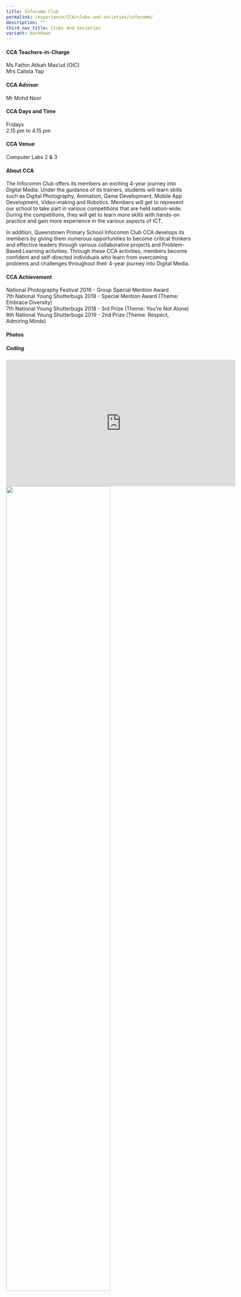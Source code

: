 ```yaml
---
title: Infocomm Club
permalink: /experience/CCA/clubs-and-societies/infocomm/
description: ""
third_nav_title: Clubs And Societies
variant: markdown
---
```

#### **CCA Teachers-in-Charge**
Ms Fathin Atikah Mas’ud (OIC)<br>
Mrs Calista Yap

#### **CCA Advisor**
Mr Mohd Noor

#### **CCA Days and Time**
Fridays<br>
2.15 pm to 4.15 pm

#### **CCA Venue**
Computer Labs 2 &amp; 3

#### **About CCA**
The Infocomm Club offers its members an exciting 4-year journey into Digital Media. Under the guidance of its trainers, students will learn skills such as Digital Photography, Animation, Game Development, Mobile App Development, Video-making and Robotics. Members will get to represent our school to take part in various competitions that are held nation-wide. During the competitions, they will get to learn more skills with hands-on practice and gain more experience in the various aspects of ICT.

In addition, Queenstown Primary School Infocomm Club CCA develops its members by giving them numerous opportunities to become critical thinkers and effective leaders through various collaborative projects and Problem-Based Learning activities. Through these CCA activities, members become confident and self-directed individuals who learn from overcoming problems and challenges throughout their 4-year journey into Digital Media.

#### **CCA Achievement**
National Photography Festival 2016 - Group Special Mention Award<br>
7th National Young Shutterbugs 2018 - Special Mention Award (Theme: Embrace Diversity)<br>
7th National Young Shutterbugs 2018 - 3rd Prize (Theme: You’re Not Alone)<br>
8th National Young Shutterbugs 2019 - 2nd Prize (Theme: Respect, Admiring Minds)

#### **Photos**

##### **Coding**

<iframe width="626" height="345" src="https://www.youtube.com/embed/ZYJXvOSYsFE" title="InfoComm CCA" frameborder="0" allow="accelerometer; autoplay; clipboard-write; encrypted-media; gyroscope; picture-in-picture" allowfullscreen=""></iframe>

<img src="/images/InfoComm1.jpg" style="width:75%">	 
		 
### **2017 Award**
#### **National Photography Festival for Primary Schools 2017**

The theme for this year is ‘Uniquely Kolam Ayer’ and the participants spent an entire morning&nbsp;capturing images around Kolam Ayer. By participating in this festival, our students were given the opportunity &nbsp;to learn, apply and inspire others in the Art of Photography and to inculcate a sense of appreciation for the community and the environment.

Evangelyn Siau (6 Care), Tong Jia Xian (5 Care), Woo Yu Hung (5 Care) and Kaung Khant Kyaw (5 Care), represented our school at the Festival.&nbsp;Evangelyn's entry won the People's Choice award. In addition, our team had also won the Group Special Mention Award.&nbsp;Congratulations, children! You have done QtPS proud!

<img src="/images/2017%20award%201.jpg" style="width:75%" align="left">
<br><br><br><br><br><br>
From Left ,&nbsp;Tong Jia Xian, Kaung Khant Kyaw , Woo Yu Hung, Evangelyn Siau
<br><br>
<img src="/images/2017%20award%202.jpg" style="width:75%" align="left">
<br><br><br><br><br><br><br><br>
From Left ,&nbsp;Kaung Khant Kyaw ,&nbsp;Tong Jia Xian,&nbsp;Evangelyn Siau,&nbsp;Woo Yu Hung		
##### **Photo Festival 2017**<br>**Group Special Mention Award**
<img src="/images/2017%20award%203.jpg" style="width:75%" align="left">

<br><br><br><br><br><br><br>
People’s Choice Award- Kolam Ayer Memories- Evangelyn Siau
<br><br>
<img src="/images/2017%20award%204.jpg" style="width:75%" align="left">
<br><br><br><br><br><br><br>
Landscape- Tong Jia Xian		 
<br><img src="/images/2017%20award%205.jpg" style="width:75%" align="left">
<br><br><br><br><br><br><br>
Nature- Woo Yu Hung
<br><br>
<img src="/images/2017%20award%206.jpg" style="width:75%" align="left">
<br><br><br><br><br><br><br>
Family Bonding - Kaung Khant Kyaw

### **2017 Award ( 6th National Young Shutterbugs)**

![](/images/award%201.jpg)
**Sivakumar Akashraj**&nbsp;**(4 Care)**&nbsp;<br>
Special mention for the theme Arrangements

![](/images/award%202.jpg)
**Heng Yu Hang**&nbsp;**(4 Courage)**&nbsp;<br>
Special mention for the theme Essence